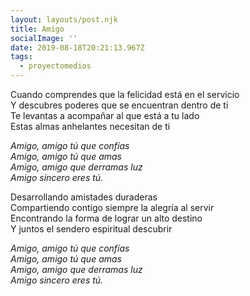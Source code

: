 ```yaml
---
layout: layouts/post.njk
title: Amigo
socialImage: ''
date: 2019-08-18T20:21:13.967Z
tags:
  - proyectomedios
---
```

Cuando comprendes que la felicidad está en el servicio\
Y descubres poderes que se encuentran dentro de ti\
Te levantas a acompañar al que está a tu lado\
Estas almas anhelantes necesitan de ti

_Amigo, amigo tú que confías_\
_Amigo, amigo tú que amas_\
_Amigo, amigo que derramas luz_\
_Amigo sincero eres tú._

Desarrollando amistades duraderas \
Compartiendo contigo siempre la alegría al servir \
Encontrando la forma de lograr un alto destino\
Y juntos el sendero espiritual descubrir

_Amigo, amigo tú que confías_ \
_Amigo, amigo tú que amas_ \
_Amigo, amigo que derramas luz_ \
_Amigo sincero eres tú._
